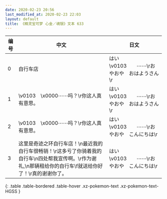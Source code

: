 ```yaml
---
date: 2020-02-23 20:56
last_modified_at: 2020-02-23 22:03
layout: default
title: 《精灵宝可梦 心金／魂银》文本 633
---
```

| 编号 | 中文 | 日文 |
| ---- | ---- | ---- |
| 0 | 自行车店 | はい　\v0103　　⋯⋯\rおやおや　おはようさん\r |
| 1 | \v0103　\x0000⋯⋯吗？\r你这人真有意思。 | はい　\v0103　　⋯⋯\rおやおや　おはようさん\r |
| 2 | \v0103　\x0000⋯⋯吗？\r你这人真有意思。 | はい　\v0103　　⋯⋯\rおやおや　こんにちは\r |
| 3 | 这里是奇迹之环自行车店！\n最近我的自行车很畅销！\r这多亏了你骑着我的自行车\n四处帮我宣传啊。\r作为谢礼,\n那辆租给你的自行车\f就送给你好了！\r真的谢谢你了。 | はい　\v0103　　⋯⋯\rおやおや　こんにちは\r |
{: .table .table-bordered .table-hover .xz-pokemon-text .xz-pokemon-text-HGSS }